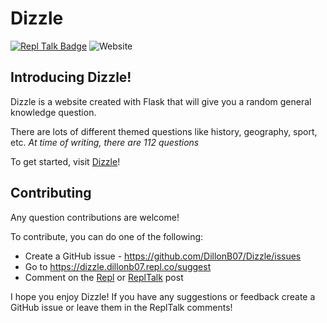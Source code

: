 # Dizzle
[![Repl Talk Badge](https://replit-badge.vercel.app/api?id=146423&style=gradient)](https://replit.com/talk/share/Dizzle/146423)
![Website](https://img.shields.io/website?down_color=darkred&down_message=Dizzle&label=Visit&up_color=lightgreen&up_message=Dizzle&url=https%3A%2F%2Fdizzle.dillonb07.repl.co)
## Introducing Dizzle!

Dizzle is a website created with Flask that will give you a random general knowledge question.

There are lots of different themed questions like history, geography, sport, etc. *At time of writing, there are 112 questions*

To get started, visit [Dizzle](https://dizzle.dillonb07.repl.co)!

## Contributing

Any question contributions are welcome!

To contribute, you can do one of the following:

* Create a GitHub issue - https://github.com/DillonB07/Dizzle/issues
* Go to https://dizzle.dillonb07.repl.co/suggest
* Comment on the [Repl](https://replit.com/@DillonB07/Dizzle) or [ReplTalk](https://replit.com/talk/share/Dizzle/146423) post

I hope you enjoy Dizzle! If you have any suggestions or feedback create a GitHub issue or leave them in the ReplTalk comments!